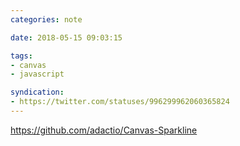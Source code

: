 ```yaml
---
categories: note

date: 2018-05-15 09:03:15

tags:
- canvas
- javascript

syndication:
- https://twitter.com/statuses/996299962060365824
---
```


<a rel="external" href="https://github.com/adactio/Canvas-Sparkline" title="https://github.com/adactio/Canvas-Sparkline">https://github.com/adactio/Canvas-Sparkline</a>
